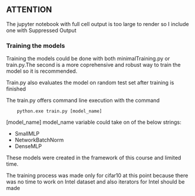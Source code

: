 ## ATTENTION 
The jupyter notebook with full cell output is too large to render so I include one with Suppressed Output
### Training the models
Training the models could be done with both minimalTraining.py or train.py.The second is a more 
coprehensive and robust way to train the model so it is recommended.

Train.py also evaluates the model on random test set after training is finished


The train.py offers command line execution with the command
```console
    python.exe train.py [model_name]
```
[model_name]
model_name variable could take on of the below strings:
* SmallMLP
* NetworkBatchNorm
* DenseMLP

These models were created in the framework of this course and limited time.

The training process was made only for cifar10 at this point because there was no time to work on Intel
dataset and also iterators for Intel should be made
